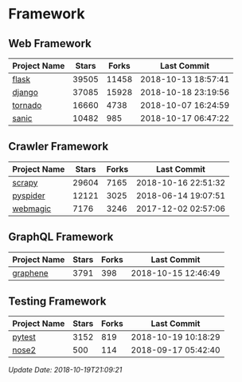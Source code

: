 # Framework

## Web Framework

| Project Name | Stars | Forks | Last Commit |
| ------------ | ----- | ----- | ----------- |
| [flask](https://github.com/pallets/flask) | 39505 | 11458 | 2018-10-13 18:57:41 |
| [django](https://github.com/django/django) | 37085 | 15928 | 2018-10-18 23:19:56 |
| [tornado](https://github.com/tornadoweb/tornado) | 16660 | 4738 | 2018-10-07 16:24:59 |
| [sanic](https://github.com/huge-success/sanic) | 10482 | 985 | 2018-10-17 06:47:22 |

## Crawler Framework

| Project Name | Stars | Forks | Last Commit |
| ------------ | ----- | ----- | ----------- |
| [scrapy](https://github.com/scrapy/scrapy) | 29604 | 7165 | 2018-10-16 22:51:32 |
| [pyspider](https://github.com/binux/pyspider) | 12121 | 3025 | 2018-06-14 19:07:51 |
| [webmagic](https://github.com/code4craft/webmagic) | 7176 | 3246 | 2017-12-02 02:57:06 |

## GraphQL Framework

| Project Name | Stars | Forks | Last Commit |
| ------------ | ----- | ----- | ----------- |
| [graphene](https://github.com/graphql-python/graphene) | 3791 | 398 | 2018-10-15 12:46:49 |

## Testing Framework

| Project Name | Stars | Forks | Last Commit |
| ------------ | ----- | ----- | ----------- |
| [pytest](https://github.com/pytest-dev/pytest) | 3152 | 819 | 2018-10-19 10:18:29 |
| [nose2](https://github.com/nose-devs/nose2) | 500 | 114 | 2018-09-17 05:42:40 |

*Update Date: 2018-10-19T21:09:21*